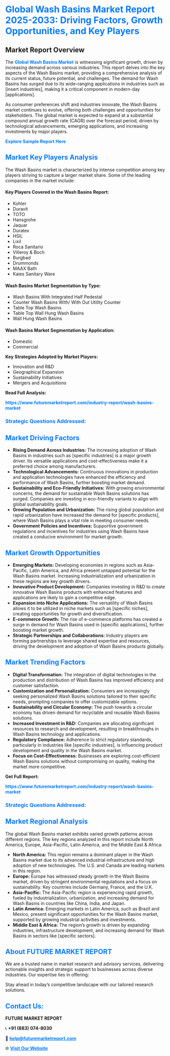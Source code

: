 <h1 style="color: #007BFF;">Global Wash Basins Market Report 2025-2033: Driving Factors, Growth Opportunities, and Key Players</h1>

<section id="overview">
<h2>Market Report Overview</h2>
<p>The <a href="https://www.futuremarketreport.com/industry-report/wash-basins-market" style="color: #007BFF; text-decoration: none;"><strong>Global Wash Basins Market</strong></a> is witnessing significant growth, driven by increasing demand across various industries. This report delves into the key aspects of the Wash Basins market, providing a comprehensive analysis of its current status, future potential, and challenges. The demand for Wash Basins has surged due to its wide-ranging applications in industries such as [insert industries], making it a critical component in modern-day [applications].</p>
<p>As consumer preferences shift and industries innovate, the Wash Basins market continues to evolve, offering both challenges and opportunities for stakeholders. The global market is expected to expand at a substantial compound annual growth rate (CAGR) over the forecast period, driven by technological advancements, emerging applications, and increasing investments by major players.</p>
</section>

<section id="overview">
<p><a href="https://www.futuremarketreport.com/request-sample/reportId=108142" style="color: #007BFF; text-decoration: none;"><strong>Explore Sample Report Here</strong></a></p>
</section>

<section id="key-players">
<h2 style="color: #007BFF;">Market Key Players Analysis</h2>
<p>The Wash Basins market is characterized by intense competition among key players striving to capture a larger market share. Some of the leading companies in the market include:</p>
<h4>Key Players Covered in the Wash Basins Report:</h4>
<ul><li>Kohler</li><li>Duravit</li><li>TOTO</li><li>Hansgrohe</li><li>Jaquar</li><li>Duratex</li><li>HSIL</li><li>Lixil</li><li>Roca Sanitario</li><li>Villeroy &amp; Boch</li><li>Burgbad</li><li>Drummonds</li><li>MAAX Bath</li><li>Kaies Sanitary Ware</li></ul>
<h4>Wash Basins Market Segmentation by Type:</h4>
<ul><li>Wash Basins With Integrated Half Pedestal</li><li>Counter Wash Basins With/ With Out Utility Counter</li><li>Table Top Wash Basins</li><li>Table Top Wall Hung Wash Basins</li><li>Wall Hung Wash Basins</li></ul>

<h4>Wash Basins Market Segmentation by Application:</h4>
<ul><li>Domestic</li><li>Commercial</li></ul>
<p><strong>Key Strategies Adopted by Market Players:</strong></p>
<ul>
<li>Innovation and R&D</li>
<li>Geographical Expansion</li>
<li>Sustainability Initiatives</li>
<li>Mergers and Acquisitions</li>
</ul>
</section>

<section>
<p><strong>Read Full Analysis: </strong></p><a href="https://www.futuremarketreport.com/industry-report/wash-basins-market" style="color: #007BFF; text-decoration: none;"><strong>https://www.futuremarketreport.com/industry-report/wash-basins-market</strong></a>
<h3 style="color: #007BFF;">Strategic Questions Addressed:</h3>
</section>

<section id="driving-factors">
<h2 style="color: #007BFF;">Market Driving Factors</h2>
<ul>
<li><strong>Rising Demand Across Industries:</strong> The increasing adoption of Wash Basins in industries such as [specific industries] is a major growth driver. Its versatile applications and cost-effectiveness make it a preferred choice among manufacturers.</li>
<li><strong>Technological Advancements:</strong> Continuous innovations in production and application technologies have enhanced the efficiency and performance of Wash Basins, further boosting market demand.</li>
<li><strong>Sustainability and Eco-Friendly Initiatives:</strong> With growing environmental concerns, the demand for sustainable Wash Basins solutions has surged. Companies are investing in eco-friendly variants to align with global sustainability goals.</li>
<li><strong>Growing Population and Urbanization:</strong> The rising global population and rapid urbanization have increased the demand for [specific products], where Wash Basins plays a vital role in meeting consumer needs.</li>
<li><strong>Government Policies and Incentives:</strong> Supportive government regulations and incentives for industries using Wash Basins have created a conducive environment for market growth.</li>
</ul>
</section>

<section id="growth-opportunities">
<h2 style="color: #007BFF;">Market Growth Opportunities</h2>
<ul>
<li><strong>Emerging Markets:</strong> Developing economies in regions such as Asia-Pacific, Latin America, and Africa present untapped potential for the Wash Basins market. Increasing industrialization and urbanization in these regions are key growth drivers.</li>
<li><strong>Innovative Product Development:</strong> Companies investing in R&D to create innovative Wash Basins products with enhanced features and applications are likely to gain a competitive edge.</li>
<li><strong>Expansion into Niche Applications:</strong> The versatility of Wash Basins allows it to be utilized in niche markets such as [specific niches], creating opportunities for growth and diversification.</li>
<li><strong>E-commerce Growth:</strong> The rise of e-commerce platforms has created a surge in demand for Wash Basins used in [specific applications], further boosting market growth.</li>
<li><strong>Strategic Partnerships and Collaborations:</strong> Industry players are forming partnerships to leverage shared expertise and resources, driving the development and adoption of Wash Basins products globally.</li>
</ul>
</section>

<section id="trending-factors">
<h2 style="color: #007BFF;">Market Trending Factors</h2>
<ul>
<li><strong>Digital Transformation:</strong> The integration of digital technologies in the production and distribution of Wash Basins has improved efficiency and customer satisfaction.</li>
<li><strong>Customization and Personalization:</strong> Consumers are increasingly seeking personalized Wash Basins solutions tailored to their specific needs, prompting companies to offer customizable options.</li>
<li><strong>Sustainability and Circular Economy:</strong> The push towards a circular economy has driven demand for recyclable and reusable Wash Basins solutions.</li>
<li><strong>Increased Investment in R&D:</strong> Companies are allocating significant resources to research and development, resulting in breakthroughs in Wash Basins technology and applications.</li>
<li><strong>Regulatory Compliance:</strong> Adherence to strict regulatory standards, particularly in industries like [specific industries], is influencing product development and quality in the Wash Basins market.</li>
<li><strong>Focus on Cost-Effectiveness:</strong> Businesses are exploring cost-efficient Wash Basins solutions without compromising on quality, making the market more competitive.</li>
</ul>
</section>

<section>
<p><strong>Get Full Report: </strong></p><a href="https://www.futuremarketreport.com/industry-report/wash-basins-market" style="color: #007BFF; text-decoration: none;"><strong>https://www.futuremarketreport.com/industry-report/wash-basins-market</strong></a>
<h3 style="color: #007BFF;">Strategic Questions Addressed:</h3>
</section>


<section id="regional-analysis">
<h2 style="color: #007BFF;">Market Regional Analysis</h2>
<p>The global Wash Basins market exhibits varied growth patterns across different regions. The key regions analyzed in this report include North America, Europe, Asia-Pacific, Latin America, and the Middle East & Africa:</p>
<ul>
<li><strong>North America:</strong> This region remains a dominant player in the Wash Basins market due to its advanced industrial infrastructure and high adoption of new technologies. The U.S. and Canada are leading markets in this region.</li>
<li><strong>Europe:</strong> Europe has witnessed steady growth in the Wash Basins market, driven by stringent environmental regulations and a focus on sustainability. Key countries include Germany, France, and the U.K.</li>
<li><strong>Asia-Pacific:</strong> The Asia-Pacific region is experiencing rapid growth, fueled by industrialization, urbanization, and increasing demand for Wash Basins in countries like China, India, and Japan.</li>
<li><strong>Latin America:</strong> Emerging markets in Latin America, such as Brazil and Mexico, present significant opportunities for the Wash Basins market, supported by growing industrial activities and investments.</li>
<li><strong>Middle East & Africa:</strong> The region’s growth is driven by expanding industries, infrastructure development, and increasing demand for Wash Basins in sectors like [specific sectors].</li>
</ul>
</section>

<footer>
<h2 style="color: #007BFF;">About FUTURE MARKET REPORT</h2>
<p>We are a trusted name in market research and advisory services, delivering actionable insights and strategic support to businesses across diverse industries. Our expertise lies in offering:</p>

<p>Stay ahead in today’s competitive landscape with our tailored research solutions.</p>

<h2 style="color: #007BFF;">Contact Us:</h2>
<p><strong>FUTURE MARKET REPORT</strong></p>
<p>📞 <strong>+91 (883) 074-8030</strong></p>
<p>📧 <strong><a href="mailto:help@futuremarketreport.com" style="color: #007BFF;">help@futuremarketreport.com</a></strong></p>
<p>🌐 <strong><a href="https://www.futuremarketreport.com/" style="color: #007BFF;">Visit Our Website</a></strong></p>
</footer>